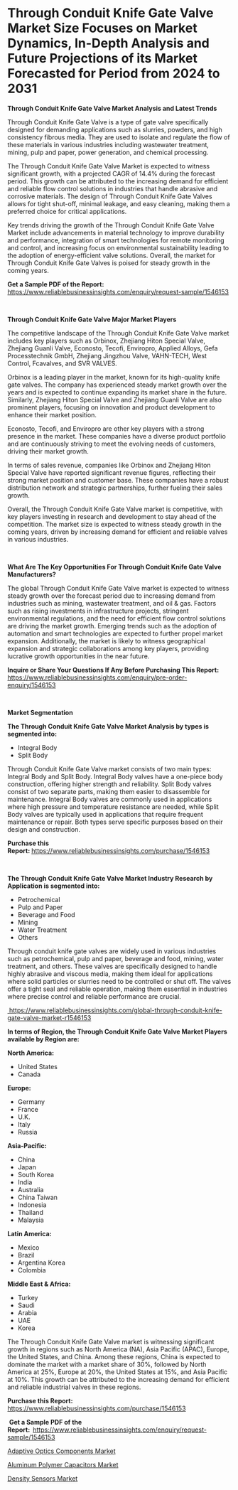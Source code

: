 <p><h1>Through Conduit Knife Gate Valve Market Size Focuses on Market Dynamics, In-Depth Analysis and Future Projections of its Market Forecasted for Period from 2024 to 2031</h1></p><p><strong>Through Conduit Knife Gate Valve Market Analysis and Latest Trends</strong></p>
<p><p>Through Conduit Knife Gate Valve is a type of gate valve specifically designed for demanding applications such as slurries, powders, and high consistency fibrous media. They are used to isolate and regulate the flow of these materials in various industries including wastewater treatment, mining, pulp and paper, power generation, and chemical processing.</p><p>The Through Conduit Knife Gate Valve Market is expected to witness significant growth, with a projected CAGR of 14.4% during the forecast period. This growth can be attributed to the increasing demand for efficient and reliable flow control solutions in industries that handle abrasive and corrosive materials. The design of Through Conduit Knife Gate Valves allows for tight shut-off, minimal leakage, and easy cleaning, making them a preferred choice for critical applications.</p><p>Key trends driving the growth of the Through Conduit Knife Gate Valve Market include advancements in material technology to improve durability and performance, integration of smart technologies for remote monitoring and control, and increasing focus on environmental sustainability leading to the adoption of energy-efficient valve solutions. Overall, the market for Through Conduit Knife Gate Valves is poised for steady growth in the coming years.</p></p>
<p><strong>Get a Sample PDF of the Report:&nbsp;</strong> <a href="https://www.reliablebusinessinsights.com/enquiry/request-sample/1546153">https://www.reliablebusinessinsights.com/enquiry/request-sample/1546153</a></p>
<p>&nbsp;</p>
<p><strong>Through Conduit Knife Gate Valve Major Market Players</strong></p>
<p><p>The competitive landscape of the Through Conduit Knife Gate Valve market includes key players such as Orbinox, Zhejiang Hiton Special Valve, Zhejiang Guanli Valve, Econosto, Tecofi, Enviropro, Applied Alloys, Gefa Processtechnik GmbH, Zhejiang Jingzhou Valve, VAHN-TECH, West Control, Fcavalves, and SVR VALVES. </p><p>Orbinox is a leading player in the market, known for its high-quality knife gate valves. The company has experienced steady market growth over the years and is expected to continue expanding its market share in the future. Similarly, Zhejiang Hiton Special Valve and Zhejiang Guanli Valve are also prominent players, focusing on innovation and product development to enhance their market position.</p><p>Econosto, Tecofi, and Enviropro are other key players with a strong presence in the market. These companies have a diverse product portfolio and are continuously striving to meet the evolving needs of customers, driving their market growth.</p><p>In terms of sales revenue, companies like Orbinox and Zhejiang Hiton Special Valve have reported significant revenue figures, reflecting their strong market position and customer base. These companies have a robust distribution network and strategic partnerships, further fueling their sales growth.</p><p>Overall, the Through Conduit Knife Gate Valve market is competitive, with key players investing in research and development to stay ahead of the competition. The market size is expected to witness steady growth in the coming years, driven by increasing demand for efficient and reliable valves in various industries.</p></p>
<p>&nbsp;</p>
<p><strong>What Are The Key Opportunities For Through Conduit Knife Gate Valve Manufacturers?</strong></p>
<p><p>The global Through Conduit Knife Gate Valve market is expected to witness steady growth over the forecast period due to increasing demand from industries such as mining, wastewater treatment, and oil & gas. Factors such as rising investments in infrastructure projects, stringent environmental regulations, and the need for efficient flow control solutions are driving the market growth. Emerging trends such as the adoption of automation and smart technologies are expected to further propel market expansion. Additionally, the market is likely to witness geographical expansion and strategic collaborations among key players, providing lucrative growth opportunities in the near future.</p></p>
<p><strong>Inquire or Share Your Questions If Any Before Purchasing This Report:</strong> <a href="https://www.reliablebusinessinsights.com/enquiry/pre-order-enquiry/1546153">https://www.reliablebusinessinsights.com/enquiry/pre-order-enquiry/1546153</a></p>
<p>&nbsp;</p>
<p><strong>Market Segmentation</strong></p>
<p><strong>The Through Conduit Knife Gate Valve Market Analysis by types is segmented into:</strong></p>
<p><ul><li>Integral Body</li><li>Split Body</li></ul></p>
<p><p>Through Conduit Knife Gate Valve market consists of two main types: Integral Body and Split Body. Integral Body valves have a one-piece body construction, offering higher strength and reliability. Split Body valves consist of two separate parts, making them easier to disassemble for maintenance. Integral Body valves are commonly used in applications where high pressure and temperature resistance are needed, while Split Body valves are typically used in applications that require frequent maintenance or repair. Both types serve specific purposes based on their design and construction.</p></p>
<p><strong>Purchase this Report:&nbsp;</strong><a href="https://www.reliablebusinessinsights.com/purchase/1546153">https://www.reliablebusinessinsights.com/purchase/1546153</a></p>
<p>&nbsp;</p>
<p><strong>The Through Conduit Knife Gate Valve Market Industry Research by Application is segmented into:</strong></p>
<p><ul><li>Petrochemical</li><li>Pulp and Paper</li><li>Beverage and Food</li><li>Mining</li><li>Water Treatment</li><li>Others</li></ul></p>
<p><p>Through conduit knife gate valves are widely used in various industries such as petrochemical, pulp and paper, beverage and food, mining, water treatment, and others. These valves are specifically designed to handle highly abrasive and viscous media, making them ideal for applications where solid particles or slurries need to be controlled or shut off. The valves offer a tight seal and reliable operation, making them essential in industries where precise control and reliable performance are crucial.</p></p>
<p><a href="https://www.reliablebusinessinsights.com/global-through-conduit-knife-gate-valve-market-r1546153">&nbsp;https://www.reliablebusinessinsights.com/global-through-conduit-knife-gate-valve-market-r1546153</a></p>
<p><strong>In terms of Region, the Through Conduit Knife Gate Valve Market Players available by Region are:</strong></p>
<p>
    <p> <strong> North America: </strong>
        <ul>
            <li>United States</li>
            <li>Canada</li>
        </ul>
        </p> 
    <p> <strong> Europe: </strong>
        <ul>
            <li>Germany</li>
            <li>France</li>
            <li>U.K.</li>
            <li>Italy</li>
            <li>Russia</li>
        </ul>
        </p> 
    <p> <strong> Asia-Pacific: </strong>
        <ul>
            <li>China</li>
            <li>Japan</li>
            <li>South Korea</li>
            <li>India</li>
            <li>Australia</li>
            <li>China Taiwan</li>
            <li>Indonesia</li>
            <li>Thailand</li>
            <li>Malaysia</li>
        </ul>
        </p> 
    <p> <strong> Latin America: </strong>
        <ul>
            <li>Mexico</li>
            <li>Brazil</li>
            <li>Argentina Korea</li>
            <li>Colombia</li>
        </ul>
        </p> 
    <p> <strong> Middle East & Africa: </strong>
        <ul>
            <li>Turkey</li>
            <li>Saudi</li>
            <li>Arabia</li>
            <li>UAE</li>
            <li>Korea</li>
        </ul>
    </p>
    </p>
<p><p>The Through Conduit Knife Gate Valve market is witnessing significant growth in regions such as North America (NA), Asia Pacific (APAC), Europe, the United States, and China. Among these regions, China is expected to dominate the market with a market share of 30%, followed by North America at 25%, Europe at 20%, the United States at 15%, and Asia Pacific at 10%. This growth can be attributed to the increasing demand for efficient and reliable industrial valves in these regions.</p></p>
<p><strong>Purchase this Report: </strong><a href="https://www.reliablebusinessinsights.com/purchase/1546153">https://www.reliablebusinessinsights.com/purchase/1546153</a></p>
<p>&nbsp;<strong>Get a Sample PDF of the Report:&nbsp;&nbsp;</strong><a href="https://www.reliablebusinessinsights.com/enquiry/request-sample/1546153">https://www.reliablebusinessinsights.com/enquiry/request-sample/1546153</a></p>
<p><strong></strong></p>
<p><p><a href="https://github.com/janetchuadff364/Market-Research-Report-List-1/blob/main/adaptive-optics-components-market.md">Adaptive Optics Components Market</a></p><p><a href="https://github.com/anggakarna133/Market-Research-Report-List-1/blob/main/aluminum-polymer-capacitors-market.md">Aluminum Polymer Capacitors Market</a></p><p><a href="https://github.com/btwcqfvq34/Market-Research-Report-List-1/blob/main/density-sensors-market.md">Density Sensors Market</a></p></p>